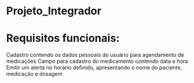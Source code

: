 # Projeto_Integrador

# Requisitos funcionais:
Cadastro contendo os dados pessoais do usuário para agendamento de medicações
Campo  para cadastro do medicamento contendo data e hora
Emitir um alerta no horário definido, apresentando o nome do paciente, medicação e dosagem
